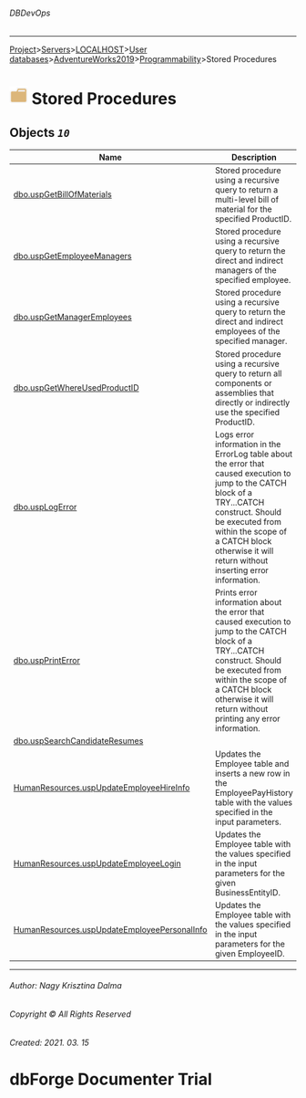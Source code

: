###### DBDevOps
___
[Project](../../../../../../startpage.md)>[Servers](../../../../../Servers.md)>[LOCALHOST](../../../../LOCALHOST.md)>[User databases](../../../UserDatabases.md)>[AdventureWorks2019](../../AdventureWorks2019.md)>[Programmability](../Programmability.md)>Stored Procedures


# ![logo](../../../../../../Images/folder.svg) Stored Procedures



## <a name="#Procedures"></a>Objects _`10`_
|Name|Description
|---|---
|[dbo.uspGetBillOfMaterials](dbo.uspGetBillOfMaterials.md)|Stored procedure using a recursive query to return a multi-level bill of material for the specified ProductID.|
|[dbo.uspGetEmployeeManagers](dbo.uspGetEmployeeManagers.md)|Stored procedure using a recursive query to return the direct and indirect managers of the specified employee.|
|[dbo.uspGetManagerEmployees](dbo.uspGetManagerEmployees.md)|Stored procedure using a recursive query to return the direct and indirect employees of the specified manager.|
|[dbo.uspGetWhereUsedProductID](dbo.uspGetWhereUsedProductID.md)|Stored procedure using a recursive query to return all components or assemblies that directly or indirectly use the specified ProductID.|
|[dbo.uspLogError](dbo.uspLogError.md)|Logs error information in the ErrorLog table about the error that caused execution to jump to the CATCH block of a TRY...CATCH construct. Should be executed from within the scope of a CATCH block otherwise it will return without inserting error information.|
|[dbo.uspPrintError](dbo.uspPrintError.md)|Prints error information about the error that caused execution to jump to the CATCH block of a TRY...CATCH construct. Should be executed from within the scope of a CATCH block otherwise it will return without printing any error information.|
|[dbo.uspSearchCandidateResumes](dbo.uspSearchCandidateResumes.md)||
|[HumanResources.uspUpdateEmployeeHireInfo](HumanResources.uspUpdateEmployeeHireInfo.md)|Updates the Employee table and inserts a new row in the EmployeePayHistory table with the values specified in the input parameters.|
|[HumanResources.uspUpdateEmployeeLogin](HumanResources.uspUpdateEmployeeLogin.md)|Updates the Employee table with the values specified in the input parameters for the given BusinessEntityID.|
|[HumanResources.uspUpdateEmployeePersonalInfo](HumanResources.uspUpdateEmployeePersonalInfo.md)|Updates the Employee table with the values specified in the input parameters for the given EmployeeID.|

___
###### Author: Nagy Krisztina Dalma
###### Copyright © All Rights Reserved
###### Created: 2021. 03. 15

# dbForge Documenter Trial
